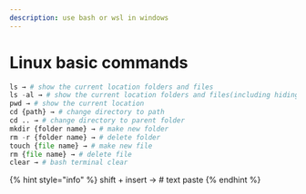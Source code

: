 ```yaml
---
description: use bash or wsl in windows
---
```


# Linux basic commands

```python
ls → # show the current location folders and files
ls -al → # show the current location folders and files(including hidings)
pwd → # show the current location
cd {path} → # change directory to path
cd .. → # change directory to parent folder
mkdir {folder name} → # make new folder
rm -r {folder name} → # delete folder
touch {file name} → # make new file
rm {file name} → # delete file
clear → # bash terminal clear
```

{% hint style="info" %}
shift + insert → # text paste
{% endhint %}

